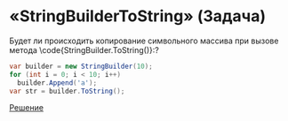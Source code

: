 # «StringBuilderToString» (Задача)
Будет ли происходить копирование символьного массива при вызове метода \code{StringBuilder.ToString()}:?
```cs
var builder = new StringBuilder(10);
for (int i = 0; i < 10; i++)
  builder.Append('a');
var str = builder.ToString();
```
[Решение](./StringBuilderToString-A.md)
